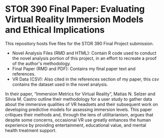 # STOR 390 Final Paper: Evaluating Virtual Reality Immersion Models and Ethical Implications

This repository hosts five files for the STOR 390 Final Project submission.
- Novel Analysis Files (RMD and HTML): Contain R code used to conduct the novel analysis portion of this project, in an effort to recreate a proof of the author's methodology.
- Final Paper (RMD and PDF): Contains my final paper text and references.
- VR Data (CSV): Also cited in the references section of my paper, this csv contains the dataset used in the novel analysis.

In their paper, “Immersion Metrics for Virtual Reality”, Matias N. Selzer and Silvia M. Castro outline their methodology for a user study to gather data about the immersive qualities of VR headsets and their subsequent work on developing predictive models for assessing immersion levels. This paper critiques their methods and, through the lens of utilitarianism, argues that despite some concerns, occasional VR use greatly enhances the human experience by providing entertainment, educational value, and mental health treatment support.
